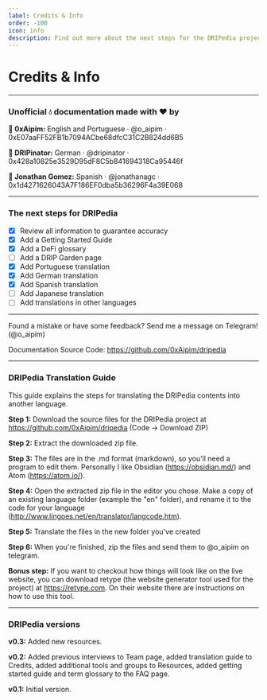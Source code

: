 ```yaml
---
label: Credits & Info
order: -100
icon: info
description: Find out more about the next steps for the DRIPedia project, who made it, how to contribute.
---
```


# Credits & Info

---

### Unofficial :droplet: documentation made with :heart: by

**:wave: 0xAipim:**
English and Portuguese · @o_aipim · 0xE07aaFF52FB1b7094ACbe68dfcC31C2B824dd6B5

**:wave: DRIPinator:**
German · @dripinator · 0x428a10825e3529D95dF8C5b841694318Ca95446f

**:wave: Jonathan Gomez:**
Spanish · @jonathanagc · 0x1d4271626043A7F186EF0dba5b36296F4a39E068

---

### The next steps for DRIPedia
- [x] Review all information to guarantee accuracy
- [x] Add a Getting Started Guide
- [x] Add a DeFi glossary
- [ ] Add a DRIP Garden page
- [x] Add Portuguese translation
- [x] Add German translation
- [x] Add Spanish translation
- [ ] Add Japanese translation
- [ ] Add translations in other languages

---

Found a mistake or have some feedback? Send me a message on Telegram! (@o_aipim)

Documentation Source Code: https://github.com/0xAipim/dripedia

---

### DRIPedia Translation Guide

This guide explains the steps for translating the DRIPedia contents into another language.

**Step 1:**
Download the source files for the DRIPedia project at https://github.com/0xAipim/dripedia (Code -> Download ZIP)

**Step 2:**
Extract the downloaded zip file.

**Step 3:**
The files are in the .md format (markdown), so you'll need a program to edit them. Personally I like Obsidian (https://obsidian.md/) and Atom (https://atom.io/).

**Step 4:**
Open the extracted zip file in the editor you chose. Make a copy of an existing language folder (example the "en" folder), and rename it to the code for your language (http://www.lingoes.net/en/translator/langcode.htm).

**Step 5:**
Translate the files in the new folder you've created

**Step 6:**
When you're finished, zip the files and send them to @o_aipim on telegram.

**Bonus step:**
If you want to checkout how things will look like on the live website, you can download retype (the website generator tool used for the project) at https://retype.com. On their website there are instructions on how to use this tool.

---

### DRIPedia versions

**v0.3:**
Added new resources.

**v0.2:**
Added previous interviews to Team page, added translation guide to Credits, added additional tools and groups to Resources, added getting started guide and term glossary to the FAQ page.

**v0.1:**
Initial version.
